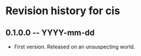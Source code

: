 # Revision history for cis

## 0.1.0.0 -- YYYY-mm-dd

* First version. Released on an unsuspecting world.

